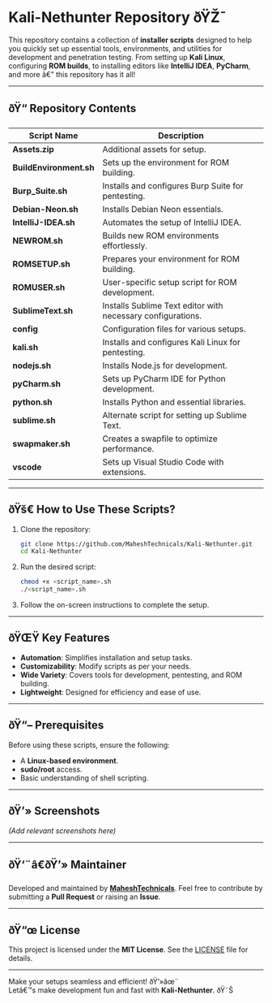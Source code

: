 # **Kali-Nethunter Repository** ðŸŽ¯

This repository contains a collection of **installer scripts** designed to help you quickly set up essential tools, environments, and utilities for development and penetration testing. From setting up **Kali Linux**, configuring **ROM builds**, to installing editors like **IntelliJ IDEA**, **PyCharm**, and more â€” this repository has it all!

---

## **ðŸ“ Repository Contents**  

| Script Name          | Description                                              |
|----------------------|----------------------------------------------------------|
| **Assets.zip**       | Additional assets for setup.                             |
| **BuildEnvironment.sh** | Sets up the environment for ROM building.             |
| **Burp_Suite.sh**    | Installs and configures Burp Suite for pentesting.       |
| **Debian-Neon.sh**   | Installs Debian Neon essentials.                         |
| **IntelliJ-IDEA.sh** | Automates the setup of IntelliJ IDEA.                    |
| **NEWROM.sh**        | Builds new ROM environments effortlessly.                |
| **ROMSETUP.sh**      | Prepares your environment for ROM building.              |
| **ROMUSER.sh**       | User-specific setup script for ROM development.          |
| **SublimeText.sh**   | Installs Sublime Text editor with necessary configurations. |
| **config**           | Configuration files for various setups.                 |
| **kali.sh**          | Installs and configures Kali Linux for pentesting.       |
| **nodejs.sh**        | Installs Node.js for development.                        |
| **pyCharm.sh**       | Sets up PyCharm IDE for Python development.              |
| **python.sh**        | Installs Python and essential libraries.                 |
| **sublime.sh**       | Alternate script for setting up Sublime Text.            |
| **swapmaker.sh**     | Creates a swapfile to optimize performance.              |
| **vscode**           | Sets up Visual Studio Code with extensions.              |

---

## **ðŸš€ How to Use These Scripts?**

1. Clone the repository:
   ```bash
   git clone https://github.com/MaheshTechnicals/Kali-Nethunter.git
   cd Kali-Nethunter
   ```

2. Run the desired script:
   ```bash
   chmod +x <script_name>.sh
   ./<script_name>.sh
   ```

3. Follow the on-screen instructions to complete the setup.

---

## **ðŸŒŸ Key Features**

- **Automation**: Simplifies installation and setup tasks.
- **Customizability**: Modify scripts as per your needs.
- **Wide Variety**: Covers tools for development, pentesting, and ROM building.
- **Lightweight**: Designed for efficiency and ease of use.

---

## **ðŸ“– Prerequisites**

Before using these scripts, ensure the following:

- A **Linux-based environment**.
- **sudo/root** access.
- Basic understanding of shell scripting.

---

## **ðŸ’» Screenshots**

*(Add relevant screenshots here)*

---

## **ðŸ‘¨â€ðŸ’» Maintainer**

Developed and maintained by **[MaheshTechnicals](https://github.com/MaheshTechnicals)**. Feel free to contribute by submitting a **Pull Request** or raising an **Issue**.

---

## **ðŸ“œ License**

This project is licensed under the **MIT License**. See the [LICENSE](LICENSE) file for details.

---

Make your setups seamless and efficient! ðŸ’»âœ¨  
Letâ€™s make development fun and fast with **Kali-Nethunter**. ðŸ˜Š
